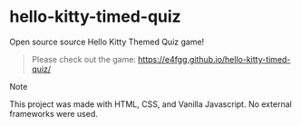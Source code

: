 # hello-kitty-timed-quiz
Open source source Hello Kitty Themed Quiz game!
> Please check out the game: https://e4fgg.github.io/hello-kitty-timed-quiz/

> [!NOTE]
> This project was made with HTML, CSS, and Vanilla Javascript.
> No external frameworks were used. 
